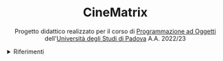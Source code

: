<h1 style="text-align: center">CineMatrix</h1>

<p style="text-align: center">
   Progetto didattico realizzato per il corso di <a href="https://didattica.unipd.it/off/2021/LT/SC/SC1167/000ZZ/SC02123180/N0">Programmazione ad Oggetti</a> dell'<a href="https://www.unipd.it/">Università degli Studi di Padova</a> A.A. 2022/23
</p>
<details>
   <summary>Riferimenti</summary>
   -[Regolamento del progetto](project-specifications.pdf)
   -[Relazione](Zaupa Riccardo - Relazione Progetto Programmazione ad Oggetti.pdf)
</details>
